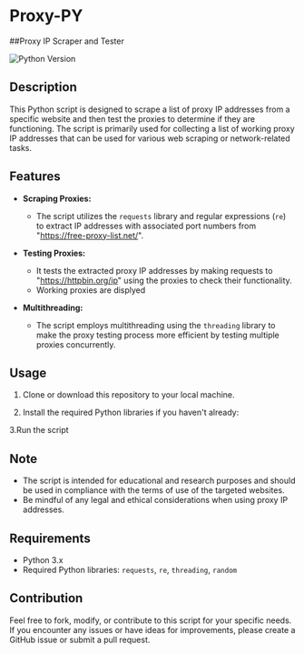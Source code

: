 # Proxy-PY
##Proxy IP Scraper and Tester

![Python Version](https://img.shields.io/badge/Python-3.x-blue.svg)

## Description

This Python script is designed to scrape a list of proxy IP addresses from a specific website and then test the proxies to determine if they are functioning. The script is primarily used for collecting a list of working proxy IP addresses that can be used for various web scraping or network-related tasks.

## Features

- **Scraping Proxies:**
   - The script utilizes the `requests` library and regular expressions (`re`) to extract IP addresses with associated port numbers from "https://free-proxy-list.net/".

- **Testing Proxies:**
   - It tests the extracted proxy IP addresses by making requests to "https://httpbin.org/ip" using the proxies to check their functionality.
   - Working proxies are displyed 

- **Multithreading:**
   - The script employs multithreading using the `threading` library to make the proxy testing process more efficient by testing multiple proxies concurrently.

## Usage

1. Clone or download this repository to your local machine.

2. Install the required Python libraries if you haven't already:

3.Run the script

## Note

- The script is intended for educational and research purposes and should be used in compliance with the terms of use of the targeted websites.
- Be mindful of any legal and ethical considerations when using proxy IP addresses.

## Requirements

- Python 3.x
- Required Python libraries: `requests`, `re`, `threading`, `random`

## Contribution

Feel free to fork, modify, or contribute to this script for your specific needs. If you encounter any issues or have ideas for improvements, please create a GitHub issue or submit a pull request.


   


